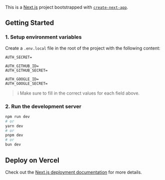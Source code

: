 This is a [Next.js](https://nextjs.org) project bootstrapped with [`create-next-app`](https://nextjs.org/docs/app/api-reference/cli/create-next-app).

## Getting Started

### 1. Setup environment variables

Create a `.env.local` file in the root of the project with the following content:

```env
AUTH_SECRET=

AUTH_GITHUB_ID=
AUTH_GITHUB_SECRET=

AUTH_GOOGLE_ID=
AUTH_GOOGLE_SECRET=
```

> ℹ️ Make sure to fill in the correct values for each field above.  

### 2. Run the development server

```bash
npm run dev
# or
yarn dev
# or
pnpm dev
# or
bun dev
```


## Deploy on Vercel

Check out the [Next.js deployment documentation](https://nextjs.org/docs/app/building-your-application/deploying) for more details.
